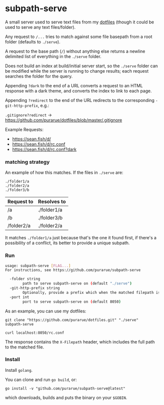 # subpath-serve

A small server used to serve text files from my [dotfiles](https://github.com/purarue/dotfiles) (though it could be used to serve any text files/folder).

Any request to `/...` tries to match against some file basepath from a root folder (defaults to `./serve`).

A request to the base path (`/`) without anything else returns a newline delimited list of everything in the `./serve` folder.

Does not build an index at build/initial server start, so the `./serve` folder can be modified while the server is running to change results; each request searches the folder for the query.

Appending `?dark` to the end of a URL converts a request to an HTML response with a dark theme, and converts the index to link to each page.

Appending `?redirect` to the end of the URL redirects to the corresponding `-git-http-prefix`, e.g.:

`.gitignore?redirect` -> <https://github.com/purarue/dotfiles/blob/master/.gitignore>

Example Requests:

- <https://sean.fish/d/>
- <https://sean.fish/d/rc.conf>
- <https://sean.fish/d/rc.conf?dark>

### matching strategy

An example of how this matches. If the files in `./serve` are:

```
./folder1/a
./folder2/a
./folder3/b
```

| Request to | Resolves to |
| ---------- | ----------- |
| /a         | ./folder1/a |
| /b         | ./folder3/b |
| /folder2/a | ./folder2/a |

It matches `./folder1/a` just because that's the one it found first, if there's a possibility of a conflict, its better to provide a unique subpath.

### Run

```sh
usage: subpath-serve [FLAG...]
For instructions, see https://github.com/purarue/subpath-serve

  -folder string
    	path to serve subpath-serve on (default "./serve")
  -git-http-prefix string
    	Optionally, provide a prefix which when the matched filepath is appended to, links to a git web view (e.g. https://github.com/purarue/dotfiles/blob/master)
  -port int
    	port to serve subpath-serve on (default 8050)
```

As an example, you can use my dotfiles:

```
git clone "https://github.com/purarue/dotfiles.git" "./serve"
subpath-serve
```

```
curl localhost:8050/rc.conf
```

The response contains the `X-Filepath` header, which includes the full path to the matched file.

### Install

Install `golang`.

You can clone and run `go build`, or:

```
go install -v "github.com/purarue/subpath-serve@latest"
```

which downloads, builds and puts the binary on your `$GOBIN`.
